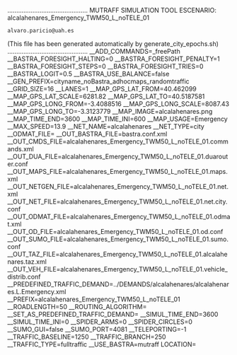 .............................................
    MUTRAFF SIMULATION TOOL
    ESCENARIO: alcalahenares_Emergency_TWM50_L_noTELE_01

    alvaro.paricio@uah.es
(This file has been generated automatically by generate_city_epochs.sh)
.............................................
__ADD_COMMANDS=_freePath
__BASTRA_FORESIGHT_HALTING=0
__BASTRA_FORESIGHT_PENALTY=1
__BASTRA_FORESIGHT_STEPS=0
__BASTRA_FORESIGHT_TRIES=0
__BASTRA_LOGIT=0.5
__BASTRA_USE_BALANCE=false
__GEN_PREFIX=cityname_noBastra_adhocmaps_randomtraffic
__GRID_SIZE=16
__LANES=1
__MAP_GPS_LAT_FROM=40.462099
__MAP_GPS_LAT_SCALE=6281.82
__MAP_GPS_LAT_TO=40.5187581
__MAP_GPS_LONG_FROM=-3.4088516
__MAP_GPS_LONG_SCALE=8087.43
__MAP_GPS_LONG_TO=-3.3123779
__MAP_IMAGE=alcalahenares.png
__MAP_TIME_END=3600
__MAP_TIME_INI=600
__MAP_USAGE=Emergency
__MAX_SPEED=13.9
__NET_NAME=alcalahenares
__NET_TYPE=city
__ODMAT_FILE=
__OUT_BASTRA_FILE=bastra.conf.xml
__OUT_CMDS_FILE=alcalahenares_Emergency_TWM50_L_noTELE_01.commands.xml
__OUT_DUA_FILE=alcalahenares_Emergency_TWM50_L_noTELE_01.duarouter.conf
__OUT_MAPS_FILE=alcalahenares_Emergency_TWM50_L_noTELE_01.maps.xml
__OUT_NETGEN_FILE=alcalahenares_Emergency_TWM50_L_noTELE_01.net.xml
__OUT_NET_FILE=alcalahenares_Emergency_TWM50_L_noTELE_01.net.city.conf
__OUT_ODMAT_FILE=alcalahenares_Emergency_TWM50_L_noTELE_01.odmat.xml
__OUT_OD_FILE=alcalahenares_Emergency_TWM50_L_noTELE_01.od.conf
__OUT_SUMO_FILE=alcalahenares_Emergency_TWM50_L_noTELE_01.sumo.conf
__OUT_TAZ_FILE=alcalahenares_Emergency_TWM50_L_noTELE_01.alcalahenares.taz.xml
__OUT_VEH_FILE=alcalahenares_Emergency_TWM50_L_noTELE_01.vehicle_distrib.conf
__PREDEFINED_TRAFFIC_DEMAND=../DEMANDS/alcalahenares/alcalahenares.L.Emergency.xml
__PREFIX=alcalahenares_Emergency_TWM50_L_noTELE_01
__ROADLENGTH=50
__ROUTING_ALGORITHM=
__SET_AS_PREDEFINED_TRAFFIC_DEMAND=
__SIMUL_TIME_END=3600
__SIMUL_TIME_INI=0
__SPIDER_ARMS=0
__SPIDER_CIRCLES=0
__SUMO_GUI=false
__SUMO_PORT=4081
__TELEPORTING=-1
__TRAFFIC_BASELINE=1250
__TRAFFIC_BRANCH=250
__TRAFFIC_TYPE=fulltraffic
__USE_BASTRA=mutraff
LOCATION=    <location netOffset="-465343.12,-4479111.07" convBoundary="0.00,0.00,8087.43,6281.82" origBoundary="-3.408842,40.462103,-3.312420,40.518754" projParameter="+proj=utm +zone=30 +ellps=WGS84 +datum=WGS84 +units=m +no_defs"/>
